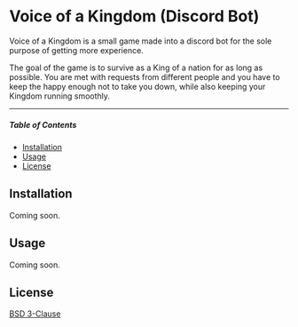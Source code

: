 # Voice of a Kingdom (Discord Bot)

Voice of a Kingdom is a small game made into a discord bot for the sole purpose
of getting more experience.

The goal of the game is to survive as a King of a nation for as long as possible.
You are met with requests from different people and you have to keep the happy enough
not to take you down, while also keeping your Kingdom running smoothly.
___

##### Table of Contents
* [Installation](#installation)
* [Usage](#usage)
* [License](#license)

## Installation
Coming soon.

## Usage
Coming soon.

## License
[BSD 3-Clause](LICENSE)
